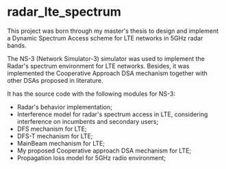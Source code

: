# radar_lte_spectrum

This project was born through my master's thesis to design and implement a Dynamic Spectrum Access scheme for LTE networks in 5GHz radar bands.

The NS-3 (Network Simulator-3) simulator was used to implement the Radar's spectrum environment for LTE networks. Besides, it was implemented the Cooperative Approach DSA mechanism together with other DSAs proposed in literature.

It has the source code with the following modules for NS-3:

- Radar's behavior implementation;
- Interference model for radar's spectrum access in LTE, considering interference on incumbents and secondary users;
- DFS mechanism for LTE;
- DFS-T mechanism for LTE;
- MainBeam mechanism for LTE;
- My proposed Cooperative approach DSA mechanism for LTE;
- Propagation loss model for 5GHz radio environment;